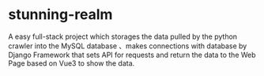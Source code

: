# stunning-realm
A easy full-stack project which storages the data pulled by the python crawler into the MySQL database
、makes connections with database by Django Framework that sets API for requests and return the data
to the Web Page based on Vue3 to show the data.
